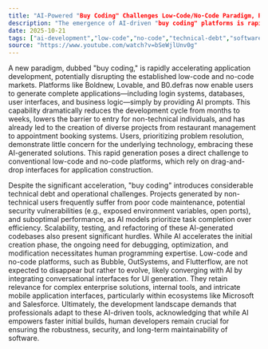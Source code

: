 ```yaml
---
title: "AI-Powered "Buy Coding" Challenges Low-Code/No-Code Paradigm, Redefining Development Speed and Complexity"
description: "The emergence of AI-driven "buy coding" platforms is rapidly transforming application development, raising questions about the future of traditional low-code and no-code solutions. This shift promises unprecedented speed but introduces new technical complexities for developers."
date: 2025-10-21
tags: ["ai-development","low-code","no-code","technical-debt","software-trends"]
source: "https://www.youtube.com/watch?v=bSeWjlUnv0g"
---
```

A new paradigm, dubbed "buy coding," is rapidly accelerating application development, potentially disrupting the established low-code and no-code markets. Platforms like Boldnew, Lovable, and B0.defras now enable users to generate complete applications—including login systems, databases, user interfaces, and business logic—simply by providing AI prompts. This capability dramatically reduces the development cycle from months to weeks, lowers the barrier to entry for non-technical individuals, and has already led to the creation of diverse projects from restaurant management to appointment booking systems. Users, prioritizing problem resolution, demonstrate little concern for the underlying technology, embracing these AI-generated solutions. This rapid generation poses a direct challenge to conventional low-code and no-code platforms, which rely on drag-and-drop interfaces for application construction.

Despite the significant acceleration, "buy coding" introduces considerable technical debt and operational challenges. Projects generated by non-technical users frequently suffer from poor code maintenance, potential security vulnerabilities (e.g., exposed environment variables, open ports), and suboptimal performance, as AI models prioritize task completion over efficiency. Scalability, testing, and refactoring of these AI-generated codebases also present significant hurdles. While AI accelerates the initial creation phase, the ongoing need for debugging, optimization, and modification necessitates human programming expertise. Low-code and no-code platforms, such as Bubble, OutSystems, and Flutterflow, are not expected to disappear but rather to evolve, likely converging with AI by integrating conversational interfaces for UI generation. They retain relevance for complex enterprise solutions, internal tools, and intricate mobile application interfaces, particularly within ecosystems like Microsoft and Salesforce. Ultimately, the development landscape demands that professionals adapt to these AI-driven tools, acknowledging that while AI empowers faster initial builds, human developers remain crucial for ensuring the robustness, security, and long-term maintainability of software.